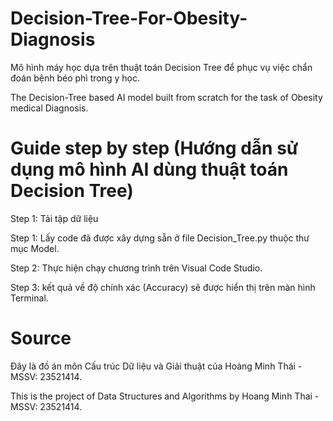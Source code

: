 # Decision-Tree-For-Obesity-Diagnosis
Mô hình máy học dựa trên thuật toán Decision Tree để phục vụ việc chẩn đoán bệnh béo phì trong y học.

The Decision-Tree based AI model built from scratch for the task of Obesity medical Diagnosis. 

# Guide step by step (Hướng dẫn sử dụng mô hình AI dùng thuật toán Decision Tree)
Step 1: Tải tập dữ liệu 

Step 1: Lấy code đã được xây dựng sẵn ở file Decision_Tree.py thuộc thư mục Model.

Step 2: Thực hiện chạy chương trình trên Visual Code Studio.

Step 3: kết quả về độ chính xác (Accuracy) sẽ được hiển thị trên màn hình Terminal.

# Source
Đây là đồ án môn Cấu trúc Dữ liệu và Giải thuật của Hoàng Minh Thái - MSSV: 23521414.

This is the project of Data Structures and Algorithms by Hoang Minh Thai - MSSV: 23521414.

